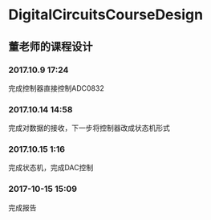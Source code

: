 # DigitalCircuitsCourseDesign
## 董老师的课程设计

### 2017.10.9 17:24
 完成控制器直接控制ADC0832

### 2017.10.14 14:58
 完成对数据的接收，下一步将控制器改成状态机形式

### 2017.10.15 1:16
 完成状态机，完成DAC控制

### 2017-10-15 15:09
 完成报告
